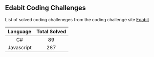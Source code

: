 ## Edabit Coding Challenges

List of solved coding challeneges from the coding challenge site [Edabit](https://edabit.com/)

|  Language  | Total Solved |
| :--------: | :----------: |
|     C#     |      89      |
| Javascript |     287      |
